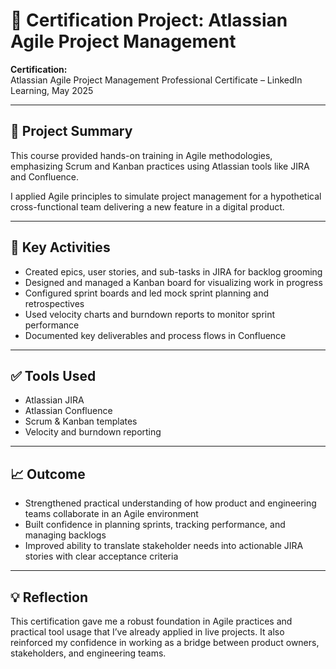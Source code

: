 # 🧠 Certification Project: Atlassian Agile Project Management

**Certification:**  
Atlassian Agile Project Management Professional Certificate – LinkedIn Learning, May 2025

---

## 🎯 Project Summary

This course provided hands-on training in Agile methodologies, emphasizing Scrum and Kanban practices using Atlassian tools like JIRA and Confluence.

I applied Agile principles to simulate project management for a hypothetical cross-functional team delivering a new feature in a digital product.

---

## 🔧 Key Activities

- Created epics, user stories, and sub-tasks in JIRA for backlog grooming  
- Designed and managed a Kanban board for visualizing work in progress  
- Configured sprint boards and led mock sprint planning and retrospectives  
- Used velocity charts and burndown reports to monitor sprint performance  
- Documented key deliverables and process flows in Confluence

---

## ✅ Tools Used

- Atlassian JIRA  
- Atlassian Confluence  
- Scrum & Kanban templates  
- Velocity and burndown reporting

---

## 📈 Outcome

- Strengthened practical understanding of how product and engineering teams collaborate in an Agile environment  
- Built confidence in planning sprints, tracking performance, and managing backlogs  
- Improved ability to translate stakeholder needs into actionable JIRA stories with clear acceptance criteria

---

## 💡 Reflection

This certification gave me a robust foundation in Agile practices and practical tool usage that I’ve already applied in live projects. It also reinforced my confidence in working as a bridge between product owners, stakeholders, and engineering teams.
